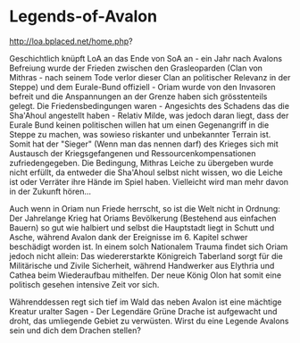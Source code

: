 # Legends-of-Avalon

http://loa.bplaced.net/home.php?

Geschichtlich knüpft LoA an das Ende von SoA an - ein Jahr nach Avalons Befreiung wurde der Frieden zwischen den Grasleoparden (Clan von Mithras - nach seinem Tode verlor dieser Clan an politischer Relevanz in der Steppe) und dem Eurale-Bund offiziell - Oriam wurde von den Invasoren befreit und die Anspannungen an der Grenze haben sich grösstenteils gelegt. Die Friedensbedingungen waren - Angesichts des Schadens das die Sha'Ahoul angestellt haben - Relativ Milde, was jedoch daran liegt, dass der Eurale Bund keinen politischen willen hat um einen Gegenangriff in die Steppe zu machen, was sowieso riskanter und unbekannter Terrain ist. Somit hat der "Sieger" (Wenn man das nennen darf) des Krieges sich mit Austausch der Kriegsgefangenen und Ressourcenkompensationen zufriedengegeben. Die Bedingung, Mithras Leiche zu übergeben wurde nicht erfüllt, da entweder die Sha'Ahoul selbst nicht wissen, wo die Leiche ist oder Verräter ihre Hände im Spiel haben. Vielleicht wird man mehr davon in der Zukunft hören...


Auch wenn in Oriam nun Friede herrscht, so ist die Welt nicht in Ordnung: Der Jahrelange Krieg hat Oriams Bevölkerung (Bestehend aus einfachen Bauern) so gut wie halbiert und selbst die Hauptstadt liegt in Schutt und Asche, während Avalon dank der Ereignisse im 6. Kapitel schwer beschädigt worden ist. In einem solch Nationalem Trauma findet sich Oriam jedoch nicht allein: Das wiedererstarkte Königreich Taberland sorgt für die Militärische und Zivile Sicherheit, während Handwerker aus Elythria und Cathea beim Wiederaufbau mithelfen. Der neue König Olon hat somit eine politisch gesehen intensive Zeit vor sich.


Währenddessen regt sich tief im Wald das neben Avalon ist eine mächtige Kreatur uralter Sagen - Der Legendäre Grüne Drache ist aufgewacht und droht, das umliegende Gebiet zu verwüsten. Wirst du eine Legende Avalons sein und dich dem Drachen stellen?
